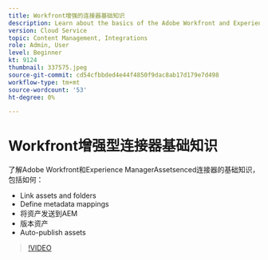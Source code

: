 ```yaml
---
title: Workfront增强的连接器基础知识
description: Learn about the basics of the Adobe Workfront and Experience Manager Assets enhanced connector.
version: Cloud Service
topic: Content Management, Integrations
role: Admin, User
level: Beginner
kt: 9124
thumbnail: 337575.jpeg
source-git-commit: cd54cfbbded4e44f4850f9dac8ab17d179e7d498
workflow-type: tm+mt
source-wordcount: '53'
ht-degree: 0%

---
```



# Workfront增强型连接器基础知识

了解Adobe Workfront和Experience ManagerAssetsenced连接器的基础知识，包括如何：

+ Link assets and folders
+ Define metadata mappings
+ 将资产发送到AEM
+ 版本资产
+ Auto-publish assets

>[!VIDEO](https://video.tv.adobe.com/v/337575/?quality=12&learn=on)
